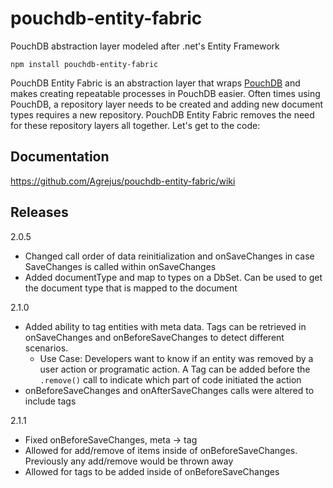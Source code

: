 # pouchdb-entity-fabric
PouchDB abstraction layer modeled after .net's Entity Framework

```
npm install pouchdb-entity-fabric
```

PouchDB Entity Fabric is an abstraction layer that wraps [PouchDB](https://pouchdb.com/) and makes creating repeatable processes in PouchDB easier.  Often times using PouchDB, a repository layer needs to be created and adding new document types requires a new repository.  PouchDB Entity Fabric removes the need for these repository layers all together.  Let's get to the code:

## Documentation
https://github.com/Agrejus/pouchdb-entity-fabric/wiki

## Releases
2.0.5
- Changed call order of data reinitialization and onSaveChanges in case SaveChanges is called within onSaveChanges
- Added documentType and map to types on a DbSet.  Can be used to get the document type that is mapped to the document

2.1.0
- Added ability to tag entities with meta data.  Tags can be retrieved in onSaveChanges and onBeforeSaveChanges to detect different scenarios.  
    - Use Case: Developers want to know if an entity was removed by a user action or programatic action.  A Tag can be added before the `.remove()` call to indicate which part of code initiated the action
- onBeforeSaveChanges and onAfterSaveChanges calls were altered to include tags

2.1.1
- Fixed onBeforeSaveChanges, meta -> tag
- Allowed for add/remove of items inside of onBeforeSaveChanges.  Previously any add/remove would be thrown away
- Allowed for tags to be added inside of onBeforeSaveChanges